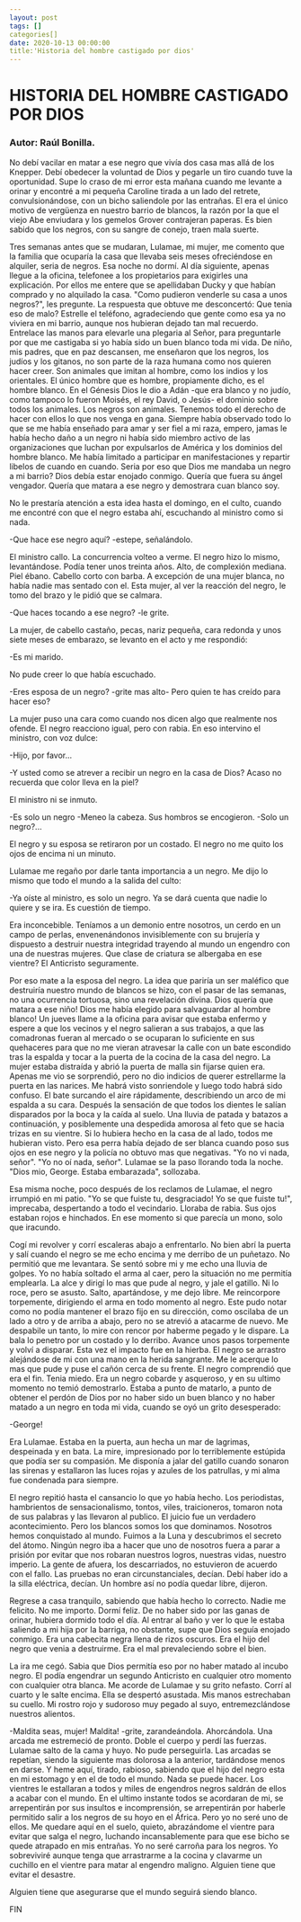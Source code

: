 ```yaml
---
layout: post
tags: []
categories[]
date: 2020-10-13 00:00:00
title:'Historia del hombre castigado por dios'
---
```


# HISTORIA DEL HOMBRE CASTIGADO POR DIOS
### Autor: Raúl Bonilla.

   No debí vacilar en matar a ese negro que vivía dos casa mas allá de los
   Knepper. Debí obedecer la voluntad de Dios y pegarle un tiro cuando
   tuve la oportunidad. Supe lo craso de mi error esta mañana cuando me
   levante a orinar y encontré a mi pequeña Caroline tirada a un lado del
   retrete, convulsionándose, con un bicho saliendole por las entrañas. El
   era el único motivo de vergüenza en nuestro barrio de blancos, la razón
   por la que el viejo Abe enviudara y los gemelos Grover contrajeran
   paperas. Es bien sabido que los negros, con su sangre de conejo, traen
   mala suerte.
   
   Tres semanas antes que se mudaran, Lulamae, mi mujer, me comento que la
   familia que ocuparía la casa que llevaba seis meses ofreciéndose en
   alquiler, seria de negros. Esa noche no dormí. Al día siguiente, apenas
   llegue a la oficina, telefonee a los propietarios para exigirles una
   explicación. Por ellos me entere que se apellidaban Ducky y que habían
   comprado y no alquilado la casa. "Como pudieron venderle su casa a unos
   negros?", les pregunte. La respuesta que obtuve me desconcertó: Que
   tenia eso de malo? Estrelle el teléfono, agradeciendo que gente como
   esa ya no viviera en mi barrio, aunque nos hubieran dejado tan mal
   recuerdo. Entrelace las manos para elevarle una plegaria al Señor, para
   preguntarle por que me castigaba si yo había sido un buen blanco toda
   mi vida. De niño, mis padres, que en paz descansen, me enseñaron que
   los negros, los judíos y los gitanos, no son parte de la raza humana
   como nos quieren hacer creer. Son animales que imitan al hombre, como
   los indios y los orientales. El único hombre que es hombre, propiamente
   dicho, es el hombre blanco. En el Génesis Dios le dio a Adán -que era
   blanco y no judío, como tampoco lo fueron Moisés, el rey David, o
   Jesús- el dominio sobre todos los animales. Los negros son animales.
   Tenemos todo el derecho de hacer con ellos lo que nos venga en gana.
   Siempre había observado todo lo que se me había enseñado para amar y
   ser fiel a mi raza, empero, jamas le había hecho daño a un negro ni
   había sido miembro activo de las organizaciones que luchan por
   expulsarlos de América y los dominios del hombre blanco. Me había
   limitado a participar en manifestaciones y repartir libelos de cuando
   en cuando. Seria por eso que Dios me mandaba un negro a mi barrio? Dios
   debía estar enojado conmigo. Quería que fuera su ángel vengador. Quería
   que matara a ese negro y demostrara cuan blanco soy.
   
   No le prestaría atención a esta idea hasta el domingo, en el culto,
   cuando me encontré con que el negro estaba ahí, escuchando al ministro
   como si nada.
   
   -Que hace ese negro aquí? -estepe, señalándolo.
   
   El ministro callo. La concurrencia volteo a verme. El negro hizo lo
   mismo, levantándose. Podía tener unos treinta años. Alto, de complexión
   mediana. Piel ébano. Cabello corto con barba. A excepción de una mujer
   blanca, no había nadie mas sentado con el. Esta mujer, al ver la
   reacción del negro, le tomo del brazo y le pidió que se calmara.
   
   -Que haces tocando a ese negro? -le grite.
   
   La mujer, de cabello castaño, pecas, nariz pequeña, cara redonda y unos
   siete meses de embarazo, se levanto en el acto y me respondió:
   
   -Es mi marido.
   
   No pude creer lo que había escuchado.
   
   -Eres esposa de un negro? -grite mas alto- Pero quien te has creído
   para hacer eso?
   
   La mujer puso una cara como cuando nos dicen algo que realmente nos
   ofende. El negro reacciono igual, pero con rabia. En eso intervino el
   ministro, con voz dulce:
   
   -Hijo, por favor...
   
   -Y usted como se atrever a recibir un negro en la casa de Dios? Acaso
   no recuerda que color lleva en la piel?
   
   El ministro ni se inmuto.
   
   -Es solo un negro -Meneo la cabeza. Sus hombros se encogieron.
   -Solo un negro?...
   
   El negro y su esposa se retiraron por un costado. El negro no me quito
   los ojos de encima ni un minuto.
   
   Lulamae me regaño por darle tanta importancia a un negro. Me dijo lo
   mismo que todo el mundo a la salida del culto:
   
   -Ya oíste al ministro, es solo un negro. Ya se dará cuenta que nadie lo
   quiere y se ira. Es cuestión de tiempo.
   
   Era inconcebible. Teníamos a un demonio entre nosotros, un cerdo en un
   campo de perlas, envenenándonos invisiblemente con su brujería y
   dispuesto a destruir nuestra integridad trayendo al mundo un engendro
   con una de nuestras mujeres. Que clase de criatura se albergaba en ese
   vientre? El Anticristo seguramente.
   
   Por eso mate a la esposa del negro. La idea que pariría un ser maléfico
   que destruiría nuestro mundo de blancos se hizo, con el pasar de las
   semanas, no una ocurrencia tortuosa, sino una revelación divina. Dios
   quería que matara a ese niño! Dios me había elegido para salvaguardar
   al hombre blanco! Un jueves llame a la oficina para avisar que estaba
   enfermo y espere a que los vecinos y el negro salieran a sus trabajos,
   a que las comadronas fueran al mercado o se ocuparan lo suficiente en
   sus quehaceres para que no me vieran atravesar la calle con un bate
   escondido tras la espalda y tocar a la puerta de la cocina de la casa
   del negro. La mujer estaba distraída y abrió la puerta de malla sin
   fijarse quien era. Apenas me vio se sorprendió, pero no dio indicios de
   querer estrellarme la puerta en las narices. Me habrá visto sonriendole
   y luego todo habrá sido confuso. El bate surcando el aire rápidamente,
   describiendo un arco de mi espalda a su cara. Después la sensación de
   que todos los dientes le salían disparados por la boca y la caída al
   suelo. Una lluvia de patada y batazos a continuación, y posiblemente
   una despedida amorosa al feto que se hacia trizas en su vientre. Si lo
   hubiera hecho en la casa de al lado, todos me hubieran visto. Pero esa
   perra había dejado de ser blanca cuando poso sus ojos en ese negro y la
   policía no obtuvo mas que negativas. "Yo no vi nada, señor". "Yo no oí
   nada, señor". Lulamae se la paso llorando toda la noche. "Dios mio,
   George. Estaba embarazada", sollozaba.
   
   Esa misma noche, poco después de los reclamos de Lulamae, el negro
   irrumpió en mi patio. "Yo se que fuiste tu, desgraciado! Yo se que
   fuiste tu!", imprecaba, despertando a todo el vecindario. Lloraba de
   rabia. Sus ojos estaban rojos e hinchados. En ese momento si que
   parecía un mono, solo que iracundo.
   
   Cogí mi revolver y corrí escaleras abajo a enfrentarlo. No bien abrí la
   puerta y salí cuando el negro se me echo encima y me derribo de un
   puñetazo. No permitió que me levantara. Se sentó sobre mi y me echo una
   lluvia de golpes. Yo no había soltado el arma al caer, pero la
   situación no me permitía emplearla. La alce y dirigí lo mas que pude al
   negro, y jale el gatillo. Ni lo roce, pero se asusto. Salto,
   apartándose, y me dejo libre. Me reincorpore torpemente, dirigiendo el
   arma en todo momento al negro. Este pudo notar como no podía mantener
   el brazo fijo en su dirección, como oscilaba de un lado a otro y de
   arriba a abajo, pero no se atrevió a atacarme de nuevo. Me despabile un
   tanto, lo mire con rencor por haberme pegado y le dispare. La bala lo
   penetro por un costado y lo derribo. Avance unos pasos torpemente y
   volví a disparar. Esta vez el impacto fue en la hierba. El negro se
   arrastro alejándose de mi con una mano en la herida sangrante. Me le
   acerque lo mas que pude y puse el cañón cerca de su frente. El negro
   comprendió que era el fin. Tenia miedo. Era un negro cobarde y
   asqueroso, y en su ultimo momento no temió demostrarlo. Estaba a punto
   de matarlo, a punto de obtener el perdón de Dios por no haber sido un
   buen blanco y no haber matado a un negro en toda mi vida, cuando se oyó
   un grito desesperado:
   
   -George!
   
   Era Lulamae. Estaba en la puerta, aun hecha un mar de lagrimas,
   despeinada y en bata. La mire, impresionado por lo terriblemente
   estúpida que podía ser su compasión. Me disponía a jalar del gatillo
   cuando sonaron las sirenas y estallaron las luces rojas y azules de los
   patrullas, y mi alma fue condenada para siempre.
   
   El negro repitió hasta el cansancio lo que yo había hecho. Los
   periodistas, hambrientos de sensacionalismo, tontos, viles,
   traicioneros, tomaron nota de sus palabras y las llevaron al publico.
   El juicio fue un verdadero acontecimiento. Pero los blancos somos los
   que dominamos. Nosotros hemos conquistado al mundo. Fuimos a la Luna y
   descubrimos el secreto del átomo. Ningún negro iba a hacer que uno de
   nosotros fuera a parar a prisión por evitar que nos robaran nuestros
   logros, nuestras vidas, nuestro imperio. La gente de afuera, los
   descarriados, no estuvieron de acuerdo con el fallo. Las pruebas no
   eran circunstanciales, decían. Debí haber ido a la silla eléctrica,
   decían. Un hombre así no podía quedar libre, dijeron.
   
   Regrese a casa tranquilo, sabiendo que había hecho lo correcto. Nadie
   me felicito. No me importo. Dormí feliz. De no haber sido por las ganas
   de orinar, hubiera dormido todo el día. Al entrar al baño y ver lo que
   le estaba saliendo a mi hija por la barriga, no obstante, supe que Dios
   seguía enojado conmigo. Era una cabecita negra llena de rizos oscuros.
   Era el hijo del negro que venia a destruirme. Era el mal prevaleciendo
   sobre el bien.
   
   La ira me cegó. Sabia que Dios permitía eso por no haber matado al
   incubo negro. El podía engendrar un segundo Anticristo en cualquier
   otro momento con cualquier otra blanca. Me acorde de Lulamae y su grito
   nefasto. Corrí al cuarto y le salte encima. Ella se despertó asustada.
   Mis manos estrechaban su cuello. Mi rostro rojo y sudoroso muy pegado
   al suyo, entremezclándose nuestros alientos.
   
   -Maldita seas, mujer! Maldita! -grite, zarandeándola. Ahorcándola.
   Una arcada me estremeció de pronto. Doble el cuerpo y perdí las
   fuerzas. Lulamae salto de la cama y huyo. No pude perseguirla. Las
   arcadas se repetían, siendo la siguiente mas dolorosa a la anterior,
   tardándose menos en darse. Y heme aquí, tirado, rabioso, sabiendo que
   el hijo del negro esta en mi estomago y en el de todo el mundo. Nada se
   puede hacer. Los vientres le estallaran a todos y miles de engendros
   negros saldrán de ellos a acabar con el mundo. En el ultimo instante
   todos se acordaran de mi, se arrepentirán por sus insultos e
   incomprensión, se arrepentirán por haberle permitido salir a los negros
   de su hoyo en el África. Pero yo no seré uno de ellos. Me quedare aquí
   en el suelo, quieto, abrazándome el vientre para evitar que salga el
   negro, luchando incansablemente para que ese bicho se quede atrapado en
   mis entrañas. Yo no seré carroña para los negros. Yo sobreviviré aunque
   tenga que arrastrarme a la cocina y clavarme un cuchillo en el vientre
   para matar al engendro maligno. Alguien tiene que evitar el desastre.
   
   Alguien tiene que asegurarse que el mundo seguirá siendo blanco.
   
   FIN
